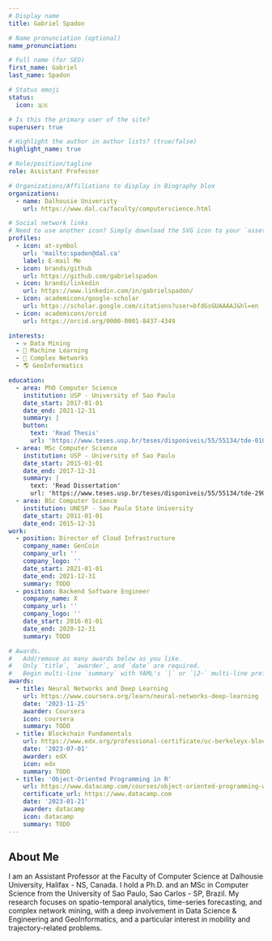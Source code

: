 ```yaml
---
# Display name
title: Gabriel Spadon

# Name pronunciation (optional)
name_pronunciation:

# Full name (for SEO)
first_name: Gabriel
last_name: Spadon

# Status emoji
status:
  icon: 🇧🇷

# Is this the primary user of the site?
superuser: true

# Highlight the author in author lists? (true/false)
highlight_name: true

# Role/position/tagline
role: Assistant Professor

# Organizations/Affiliations to display in Biography blox
organizations:
  - name: Dalhousie Univeristy
    url: https://www.dal.ca/faculty/computerscience.html

# Social network links
# Need to use another icon? Simply download the SVG icon to your `assets/media/icons/` folder.
profiles:
  - icon: at-symbol
    url: 'mailto:spadon@dal.ca'
    label: E-mail Me
  - icon: brands/github
    url: https://github.com/gabrielspadon
  - icon: brands/linkedin
    url: https://www.linkedin.com/in/gabrielspadon/
  - icon: academicons/google-scholar
    url: https://scholar.google.com/citations?user=bfdGsGUAAAAJ&hl=en
  - icon: academicons/orcid
    url: https://orcid.org/0000-0001-8437-4349

interests:
  - ⚒️ Data Mining
  - 🤖 Machine Learning
  - 🔗 Complex Networks
  - 🌎 GeoInformatics

education:
  - area: PhD Computer Science
    institution: USP - University of Sao Paulo
    date_start: 2017-01-01
    date_end: 2021-12-31
    summary: |
    button:
      text: 'Read Thesis'
      url: 'https://www.teses.usp.br/teses/disponiveis/55/55134/tde-01092021-104851/en.php'
  - area: MSc Computer Science
    institution: USP - University of Sao Paulo
    date_start: 2015-01-01
    date_end: 2017-12-31
    summary: |
      text: 'Read Dissertation'
      url: 'https://www.teses.usp.br/teses/disponiveis/55/55134/tde-29092017-100417/en.php'
  - area: BSc Computer Science
    institution: UNESP - Sao Paulo State University
    date_start: 2011-01-01
    date_end: 2015-12-31
work:
  - position: Director of Cloud Infrastructure
    company_name: GenCoin
    company_url: ''
    company_logo: ''
    date_start: 2021-01-01
    date_end: 2021-12-31
    summary: TODO
  - position: Backend Software Engineer
    company_name: X
    company_url: ''
    company_logo: ''
    date_start: 2016-01-01
    date_end: 2020-12-31
    summary: TODO

# Awards.
#   Add/remove as many awards below as you like.
#   Only `title`, `awarder`, and `date` are required.
#   Begin multi-line `summary` with YAML's `|` or `|2-` multi-line prefix and indent 2 spaces below.
awards:
  - title: Neural Networks and Deep Learning
    url: https://www.coursera.org/learn/neural-networks-deep-learning
    date: '2023-11-25'
    awarder: Coursera
    icon: coursera
    summary: TODO
  - title: Blockchain Fundamentals
    url: https://www.edx.org/professional-certificate/uc-berkeleyx-blockchain-fundamentals
    date: '2023-07-01'
    awarder: edX
    icon: edx
    summary: TODO
  - title: 'Object-Oriented Programming in R'
    url: https://www.datacamp.com/courses/object-oriented-programming-with-s3-and-r6-in-r
    certificate_url: https://www.datacamp.com
    date: '2023-01-21'
    awarder: datacamp
    icon: datacamp
    summary: TODO
---
```


## About Me

I am an Assistant Professor at the Faculty of Computer Science at Dalhousie University, Halifax - NS, Canada. I hold a Ph.D. and an MSc in Computer Science from the University of Sao Paulo, Sao Carlos - SP, Brazil. My research focuses on spatio-temporal analytics, time-series forecasting, and complex network mining, with a deep involvement in Data Science & Engineering and GeoInformatics, and a particular interest in mobility and trajectory-related problems.
